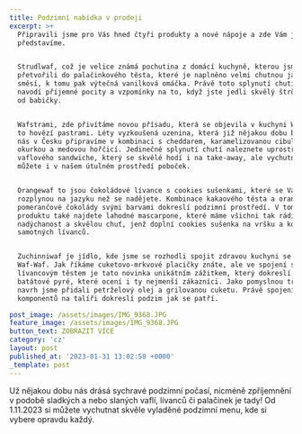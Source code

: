 ```yaml
---
title: Podzimní nabídka v prodeji
excerpt: >+
  Připravili jsme pro Vás hned čtyři produkty a nové nápoje a zde Vám je všechny
  představíme. 


  Strudlwaf, což je velice známá pochutina z domácí kuchyně, kterou jsme
  přetvořili do palačinkového těsta, které je naplněno velmi chutnou jablečnou
  směsí, k tomu pak výtečná vanilková omáčka. Právě toto splynutí chutí vám
  navodí příjemné pocity a vzpomínky na to, když jste jedli skvělý štrůdl jako
  od babičky. 


  Wafstrami, zde přivítáme novou přísadu, která se objevila v kuchyni Waf-Waf a
  to hovězí pastrami. Léty vyzkoušená uzenina, která již nějakou dobu boduje i u
  nás v Česku připravíme v kombinaci s cheddarem, karamelizovanou cibulkou,
  okurkou a medovou hořčicí. Jedinečné splynutí chutí naleznete uprostřed
  vaflového sandwiche, který se skvělé hodí i na take-away, ale vychutnat si ho
  můžete i v našem útulném prostředí poboček. 


  Orangewaf to jsou čokoládové lívance s cookies sušenkami, které se Vám
  rozplynou na jazyku než se nadějete. Kombinace kakaového těsta a oranžové
  pomerančové čokolády svými barvami dokreslí podzimní prostředí. V tomto
  produktu také najdete lahodné mascarpone, které máme všichni tak rádi pro jeho
  nadýchanost a skvělou chuť, jenž doplní cookies sušenka na vršku a kolem
  samotných lívanců. 


  Zuchinniwaf je jídlo, kde jsme se rozhodli spojit zdravou kuchyni se stylem
  Waf-Waf. Jak říkáme cuketovo-mrkvové placičky znáte, ale ve spojení s
  lívancovým těstem je tato novinka unikátním zážitkem, který dokreslí i máslové
  batátové pyré, které ocení i ty nejmenší zákazníci. Jako pomyslnou třešničku
  navrh jsme přidali petrželový olej a grilovanou cuketu. Právě spojení všech
  komponentů na talíři dokreslí podzim jak se patří. 

post_image: /assets/images/IMG_9368.JPG
feature_image: /assets/images/IMG_9368.JPG
button_text: ZOBRAZIT VÍCE
category: 'cz'
layout: post
published_at: '2023-01-31 13:02:58 +0000'
_template: post
---
```


Už nějakou dobu nás drásá sychravé podzimní počasí, nicméně zpříjemnění v podobě sladkých a nebo slaných vaflí, lívanců či palačinek je tady! Od 1.11.2023 si můžete vychutnat skvěle vyladěné podzimní menu, kde si vybere opravdu každý.
